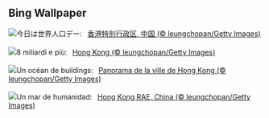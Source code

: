 ## Bing Wallpaper
![](https://www.bing.com/th?id=OHR.WorldPopDay_JA-JP7874033348_UHD.jpg&w=1000)今日は世界人口デー:&nbsp;&ensp;[香港特別行政区, 中国 (© leungchopan/Getty Images)](https://www.bing.com/th?id=OHR.WorldPopDay_JA-JP7874033348_UHD.jpg)
<br><br/>
![](https://www.bing.com/th?id=OHR.WorldPopDay_IT-IT9604532087_UHD.jpg&w=1000)8 miliardi e più:&nbsp;&ensp;[Hong Kong (© leungchopan/Getty Images)](https://www.bing.com/th?id=OHR.WorldPopDay_IT-IT9604532087_UHD.jpg)
<br><br/>
![](https://www.bing.com/th?id=OHR.WorldPopDay_FR-FR3886647732_UHD.jpg&w=1000)Un océan de buildings:&nbsp;&ensp;[Panorama de la ville de Hong Kong (© leungchopan/Getty Images)](https://www.bing.com/th?id=OHR.WorldPopDay_FR-FR3886647732_UHD.jpg)
<br><br/>
![](https://www.bing.com/th?id=OHR.WorldPopDay_ES-ES2607091741_UHD.jpg&w=1000)Un mar de humanidad:&nbsp;&ensp;[Hong Kong RAE, China (© leungchopan/Getty Images)](https://www.bing.com/th?id=OHR.WorldPopDay_ES-ES2607091741_UHD.jpg)
<br><br/>
